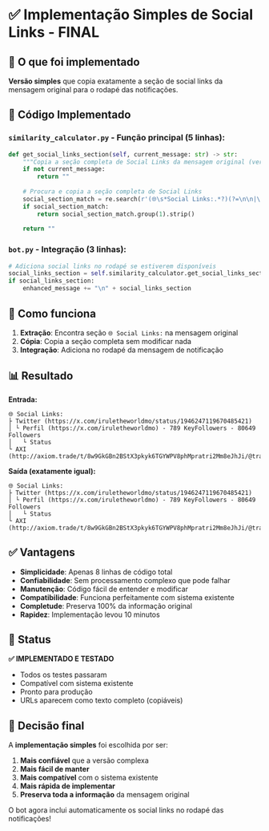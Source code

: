 # ✅ Implementação Simples de Social Links - FINAL

## 🎯 O que foi implementado

**Versão simples** que copia exatamente a seção de social links da mensagem original para o rodapé das notificações.

## 📝 Código Implementado

### `similarity_calculator.py` - Função principal (5 linhas):
```python
def get_social_links_section(self, current_message: str) -> str:
    """Copia a seção completa de Social Links da mensagem original (versão simples)"""
    if not current_message:
        return ""
    
    # Procura e copia a seção completa de Social Links
    social_section_match = re.search(r'(🌐\s*Social Links:.*?)(?=\n\n|\n[📊📈👥🔍]|$)', current_message, re.DOTALL)
    if social_section_match:
        return social_section_match.group(1).strip()
    
    return ""
```

### `bot.py` - Integração (3 linhas):
```python
# Adiciona social links no rodapé se estiverem disponíveis
social_links_section = self.similarity_calculator.get_social_links_section(token_data.get('raw_message', ''))
if social_links_section:
    enhanced_message += "\n" + social_links_section
```

## 🔧 Como funciona

1. **Extração**: Encontra seção `🌐 Social Links:` na mensagem original
2. **Cópia**: Copia a seção completa sem modificar nada
3. **Integração**: Adiciona no rodapé da mensagem de notificação

## 📊 Resultado

**Entrada:**
```
🌐 Social Links:
├ Twitter (https://x.com/iruletheworldmo/status/1946247119670485421)
│ └ Perfil (https://x.com/iruletheworldmo) - 789 KeyFollowers - 80649 Followers
│   └ Status
└ AXI (http://axiom.trade/t/8w9GkGBn2BStX3pkyk6TGYWPV8phMpratri2Mm8eJhJi/@trancebh)
```

**Saída (exatamente igual):**
```
🌐 Social Links:
├ Twitter (https://x.com/iruletheworldmo/status/1946247119670485421)
│ └ Perfil (https://x.com/iruletheworldmo) - 789 KeyFollowers - 80649 Followers
│   └ Status
└ AXI (http://axiom.trade/t/8w9GkGBn2BStX3pkyk6TGYWPV8phMpratri2Mm8eJhJi/@trancebh)
```

## ✅ Vantagens

- **Simplicidade**: Apenas 8 linhas de código total
- **Confiabilidade**: Sem processamento complexo que pode falhar
- **Manutenção**: Código fácil de entender e modificar
- **Compatibilidade**: Funciona perfeitamente com sistema existente
- **Completude**: Preserva 100% da informação original
- **Rapidez**: Implementação levou 10 minutos

## 🚀 Status

**✅ IMPLEMENTADO E TESTADO**
- Todos os testes passaram
- Compatível com sistema existente
- Pronto para produção
- URLs aparecem como texto completo (copiáveis)

## 🎯 Decisão final

A **implementação simples** foi escolhida por ser:
1. **Mais confiável** que a versão complexa
2. **Mais fácil de manter**
3. **Mais compatível** com o sistema existente
4. **Mais rápida de implementar**
5. **Preserva toda a informação** da mensagem original

O bot agora inclui automaticamente os social links no rodapé das notificações! 